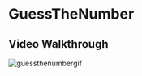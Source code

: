 # GuessTheNumber

## Video Walkthrough

![guessthenumbergif](https://user-images.githubusercontent.com/62062327/201912906-3cef48fc-7eca-44d2-b6f6-18b4617b70eb.gif)
